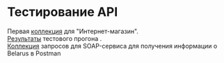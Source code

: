 # Тестирование API  
Первая [коллекция](https://www.postman.com/kate-strakovich/workspace/my-workspace/collection/35145174-fcdef906-2689-41f2-a28b-fe787468a963?action=share&creator=35145174&active-environment=35145174-cc08a731-1ad3-41c5-8e54-259251ab66ec) для "Интернет-магазин".  
[Результаты](https://github.com/kate-strakovich/api/blob/main/DemoShopping.postman_test_run.json) тестового прогона .  
[Коллекция](https://www.postman.com/kate-strakovich/workspace/my-workspace/collection/35145174-390e699c-381b-406e-881a-45b9104dcd8e?action=share&creator=35145174) запросов для SOAP-сервиса для получения информации о Belarus в Postman
